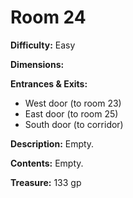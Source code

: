 # Room 24

**Difficulty:** Easy

**Dimensions:** 

**Entrances & Exits:**
- West door (to room 23)
- East door (to room 25)
- South door (to corridor)

**Description:**
Empty.

**Contents:**
Empty.

**Treasure:**
133 gp